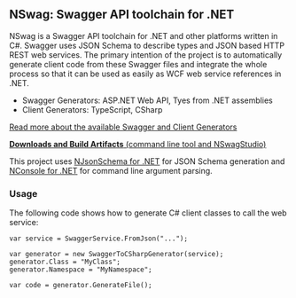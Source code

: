 ## NSwag: Swagger API toolchain for .NET

NSwag is a Swagger API toolchain for .NET and other platforms written in C#. Swagger uses JSON Schema to describe types and JSON based HTTP REST web services. The primary intention of the project is to automatically generate client code from these Swagger files and integrate the whole process so that it can be used as easily as WCF web service references in .NET. 

- Swagger Generators: ASP.NET Web API, Tyes from .NET assemblies
- Client Generators: TypeScript, CSharp

[Read more about the available Swagger and Client Generators](https://github.com/NSwag/NSwag/wiki)

[**Downloads and Build Artifacts** (command line tool and NSwagStudio)](https://ci.appveyor.com/project/rsuter/nswag/build/artifacts)

This project uses [NJsonSchema for .NET](http://njsonschema.org) for JSON Schema generation and [NConsole for .NET](https://github.com/NConsole/NConsole) for command line argument parsing. 

### Usage

The following code shows how to generate C# client classes to call the web service: 
	
	var service = SwaggerService.FromJson("...");
	
	var generator = new SwaggerToCSharpGenerator(service);
	generator.Class = "MyClass";
	generator.Namespace = "MyNamespace";
	
	var code = generator.GenerateFile();
